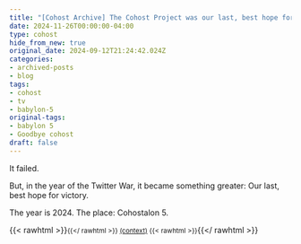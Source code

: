 ```yaml
---
title: "[Cohost Archive] The Cohost Project was our last, best hope for posting."
date: 2024-11-26T00:00:00-04:00
type: cohost
hide_from_new: true
original_date: 2024-09-12T21:24:42.024Z
categories:
- archived-posts
- blog
tags:
- cohost
- tv
- babylon-5
original-tags:
- babylon 5
- Goodbye cohost
draft: false
---
```

It failed.

But, in the year of the Twitter War, it became something greater:
Our last, best hope for victory.

The year is 2024.
The place: Cohostalon 5.

{{< rawhtml >}}<small>{{</ rawhtml >}} [\(context\)](https://www.youtube.com/watch?v=d9EbGd1AlMg) {{< rawhtml >}}</small>{{</ rawhtml >}}
